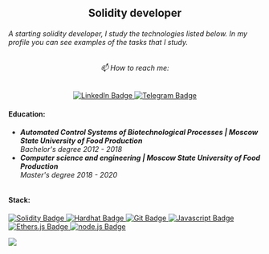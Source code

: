 <div id="header" align="center">
  <h2>Solidity developer</h2>
</div>
</hr>

<h6>A starting solidity developer, I study the technologies listed below. In my profile you can see examples of the tasks that I study.</h6>

<div id="header" align="center">
  <h6>📫 How to reach me:</h6>
</div>
<div id="badges" align="center">
  <a href = "https://www.linkedin.com/in/roman-kuznetsov-57baa7228">
  <img src="https://img.shields.io/badge/LinkedIn-blue?style=for-the-badge&logo=linkedin&logoColor=white" alt="LinkedIn Badge"/>
  </a>
   <a href = "https://telegram.me/Roman_Kuznets">
  <img src="https://img.shields.io/badge/Telegram-blue?style=for-the-badge&logo=telegram&logoColor=white" alt="Telegram Badge"/>
  </a>
</div>

<h4>Education:</h4>

<h6><ul>
  <li><strong>Automated Control Systems of Biotechnological Processes | Moscow State University of Food Production</strong></br> Bachelor's degree 2012 - 2018</li>
  <li><strong>Computer science and engineering | Moscow State University of Food Production</strong></br> Master's degree 2018 - 2020</li>
</ul></h6>

<h4>Stack:</h4>

<div id="header">
  <a href = "https://soliditylang.org/">
  <img src="https://img.shields.io/badge/Solidity-black?style=for-the-badge&logo=solidity&logoColor=grey" alt="Solidity Badge"/>
  <a href = "https://hardhat.org/">
  <img src="https://img.shields.io/badge/Hardhat-yellow?style=for-the-badge&logo=hardhat&logoColor=red" alt="Hardhat Badge"/>
  <a href = "https://github.com/">
  <img src="https://img.shields.io/badge/Git-orange?style=for-the-badge&logo=git&logoColor=red" alt="Git Badge"/>
  <a href = "https://www.javascript.com/">
  <img src="https://img.shields.io/badge/JavaScript-green?style=for-the-badge&logo=javascript&logoColor=grey" alt="Javascript Badge"/>
  <a href = "https://ethers.org/">
  <img src="https://img.shields.io/badge/ethers.js-black?style=for-the-badge&logo=ethers.js&logoColor=red" alt="Ethers.js Badge"/>
  <a href = "https://nodejs.org/ru/">
  <img src="https://img.shields.io/badge/node.js-green?style=for-the-badge&logo=node.js&logoColor=grey" alt="node.js Badge"/>
</div>
    
   ![](https://komarev.com/ghpvc/?username=RomanKuznetsovs&color=blue)


<!--
**RomanKuznetsovs/RomanKuznetsovs** is a ✨ _special_ ✨ repository because its `README.md` (this file) appears on your GitHub profile.

Here are some ideas to get you started:

- 🔭 I’m currently working on ...
- 🌱 I’m currently learning ...
- 👯 I’m looking to collaborate on ...
- 🤔 I’m looking for help with ...
- 💬 Ask me about ...
- 📫 How to reach me: ...
- 😄 Pronouns: ...
- ⚡ Fun fact: ...
-->

